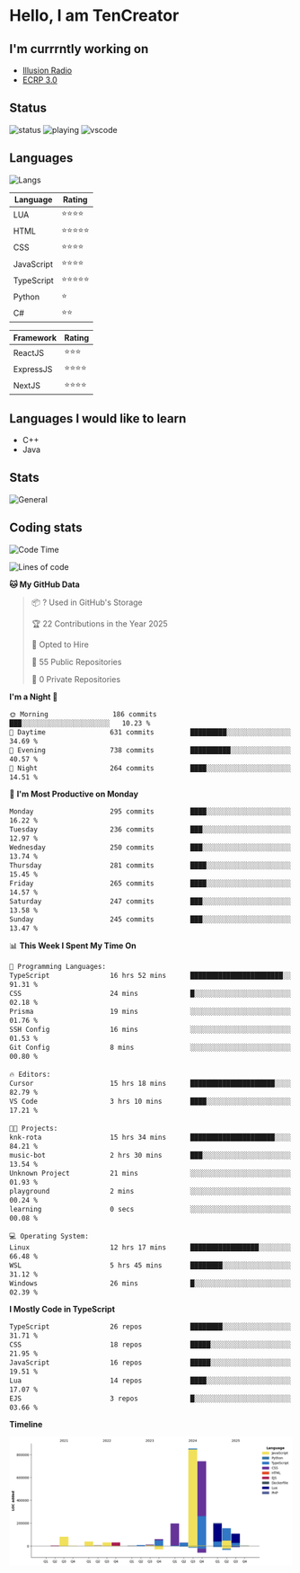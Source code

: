 # Hello, I am TenCreator

## I'm currrntly working on
- [Illusion Radio](https://illusionradio.co.uk/)
- [ECRP 3.0](http://github.com/Emerald-Coast-Roleplay/)

## Status
![status](https://api.statusbadges.me/badge/status/518334475038359555?simple=true&style=for-the-badge)
![playing](https://api.statusbadges.me/badge/playing/518334475038359555?style=for-the-badge)
![vscode](https://api.statusbadges.me/badge/vscode/518334475038359555?style=for-the-badge)

## Languages
![Langs](https://github-readme-stats.vercel.app/api/top-langs/?username=tencreator&layout=compact&theme=radical)


|Language|Rating|
|--------|------|
|LUA|⭐️⭐️⭐️⭐️|
|HTML|⭐️⭐️⭐️⭐️⭐️|
|CSS|⭐️⭐️⭐️⭐️|
|JavaScript|⭐️⭐️⭐️⭐️|
|TypeScript|⭐️⭐️⭐️⭐️⭐️|
|Python|⭐️|
|C#|⭐️⭐️ |

|Framework|Rating|
|--------|------|
|ReactJS|⭐️⭐️⭐|
|ExpressJS|⭐️⭐️⭐️⭐️|
|NextJS|⭐️⭐️⭐⭐️|

## Languages I would like to learn
- C++
- Java

## Stats
![General](https://github-readme-stats.vercel.app/api?username=tencreator&show_icons=true&theme=radical)

## Coding stats

<!--START_SECTION:waka-->
![Code Time](http://img.shields.io/badge/Code%20Time-394%20hrs%2045%20mins-blue)

![Lines of code](https://img.shields.io/badge/From%20Hello%20World%20I%27ve%20Written-1.9%20million%20lines%20of%20code-blue)

**🐱 My GitHub Data** 

> 📦 ? Used in GitHub's Storage 
 > 
> 🏆 22 Contributions in the Year 2025
 > 
> 💼 Opted to Hire
 > 
> 📜 55 Public Repositories 
 > 
> 🔑 0 Private Repositories 
 > 
**I'm a Night 🦉** 

```text
🌞 Morning                186 commits         ███░░░░░░░░░░░░░░░░░░░░░░   10.23 % 
🌆 Daytime                631 commits         █████████░░░░░░░░░░░░░░░░   34.69 % 
🌃 Evening                738 commits         ██████████░░░░░░░░░░░░░░░   40.57 % 
🌙 Night                  264 commits         ████░░░░░░░░░░░░░░░░░░░░░   14.51 % 
```
📅 **I'm Most Productive on Monday** 

```text
Monday                   295 commits         ████░░░░░░░░░░░░░░░░░░░░░   16.22 % 
Tuesday                  236 commits         ███░░░░░░░░░░░░░░░░░░░░░░   12.97 % 
Wednesday                250 commits         ███░░░░░░░░░░░░░░░░░░░░░░   13.74 % 
Thursday                 281 commits         ████░░░░░░░░░░░░░░░░░░░░░   15.45 % 
Friday                   265 commits         ████░░░░░░░░░░░░░░░░░░░░░   14.57 % 
Saturday                 247 commits         ███░░░░░░░░░░░░░░░░░░░░░░   13.58 % 
Sunday                   245 commits         ███░░░░░░░░░░░░░░░░░░░░░░   13.47 % 
```


📊 **This Week I Spent My Time On** 

```text
💬 Programming Languages: 
TypeScript               16 hrs 52 mins      ███████████████████████░░   91.31 % 
CSS                      24 mins             █░░░░░░░░░░░░░░░░░░░░░░░░   02.18 % 
Prisma                   19 mins             ░░░░░░░░░░░░░░░░░░░░░░░░░   01.76 % 
SSH Config               16 mins             ░░░░░░░░░░░░░░░░░░░░░░░░░   01.53 % 
Git Config               8 mins              ░░░░░░░░░░░░░░░░░░░░░░░░░   00.80 % 

🔥 Editors: 
Cursor                   15 hrs 18 mins      █████████████████████░░░░   82.79 % 
VS Code                  3 hrs 10 mins       ████░░░░░░░░░░░░░░░░░░░░░   17.21 % 

🐱‍💻 Projects: 
knk-rota                 15 hrs 34 mins      █████████████████████░░░░   84.21 % 
music-bot                2 hrs 30 mins       ███░░░░░░░░░░░░░░░░░░░░░░   13.54 % 
Unknown Project          21 mins             ░░░░░░░░░░░░░░░░░░░░░░░░░   01.93 % 
playground               2 mins              ░░░░░░░░░░░░░░░░░░░░░░░░░   00.24 % 
learning                 0 secs              ░░░░░░░░░░░░░░░░░░░░░░░░░   00.08 % 

💻 Operating System: 
Linux                    12 hrs 17 mins      █████████████████░░░░░░░░   66.48 % 
WSL                      5 hrs 45 mins       ████████░░░░░░░░░░░░░░░░░   31.12 % 
Windows                  26 mins             █░░░░░░░░░░░░░░░░░░░░░░░░   02.39 % 
```

**I Mostly Code in TypeScript** 

```text
TypeScript               26 repos            ████████░░░░░░░░░░░░░░░░░   31.71 % 
CSS                      18 repos            █████░░░░░░░░░░░░░░░░░░░░   21.95 % 
JavaScript               16 repos            █████░░░░░░░░░░░░░░░░░░░░   19.51 % 
Lua                      14 repos            ████░░░░░░░░░░░░░░░░░░░░░   17.07 % 
EJS                      3 repos             █░░░░░░░░░░░░░░░░░░░░░░░░   03.66 % 
```



**Timeline**

![Lines of Code chart](https://raw.githubusercontent.com/tencreator/tencreator/main/assets/bar_graph.png)


<!--END_SECTION:waka-->
